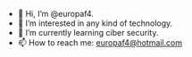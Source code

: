 - 👋 Hi, I’m @europaf4.
- 👀 I’m interested in any kind of technology.
- 🌱 I’m currently learning ciber security.
- 📫 How to reach me: europaf4@hotmail.com

<!---
europaf4/europaf4 is a ✨ special ✨ repository because its `README.md` (this file) appears on your GitHub profile.
You can click the Preview link to take a look at your changes.
--->
